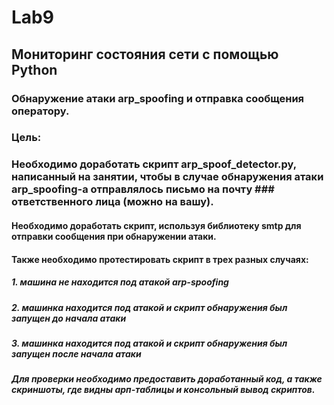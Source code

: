 # Lab9
## Мониторинг состояния сети с помощью Python
### Обнаружение атаки arp_spoofing и отправка сообщения оператору.
### Цель:
### Необходимо доработать скрипт arp_spoof_detector.py, написанный на занятии, чтобы в случае обнаружения атаки arp_spoofing-а отправлялось письмо на почту ### ответственного лица (можно на вашу).
#### Необходимо доработать скрипт, используя библиотеку smtp для отправки сообщения при обнаружении атаки.
#### Также необходимо протестировать скрипт в трех разных случаях:
##### 1. машина не находится под атакой arp-spoofing
##### 2. машинка находится под атакой и скрипт обнаружения был запущен до начала атаки
##### 3. машинка находится под атакой и скрипт обнаружения был запущен после начала атаки
##### Для проверки необходимо предоставить доработанный код, а также скриншоты, где видны арп-таблицы и консольный вывод скриптов.
